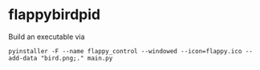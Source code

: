 # flappybirdpid

Build an executable via
```
pyinstaller -F --name flappy_control --windowed --icon=flappy.ico --add-data "bird.png;." main.py
```